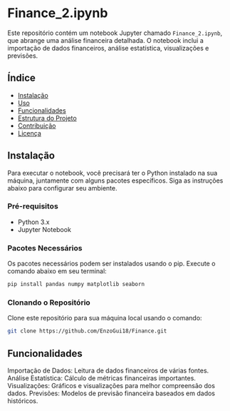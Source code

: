 # Finance_2.ipynb

Este repositório contém um notebook Jupyter chamado `Finance_2.ipynb`, que abrange uma análise financeira detalhada. O notebook inclui a importação de dados financeiros, análise estatística, visualizações e previsões.

## Índice

- [Instalação](#instalação)
- [Uso](#uso)
- [Funcionalidades](#funcionalidades)
- [Estrutura do Projeto](#estrutura-do-projeto)
- [Contribuição](#contribuição)
- [Licença](#licença)

## Instalação

Para executar o notebook, você precisará ter o Python instalado na sua máquina, juntamente com alguns pacotes específicos. Siga as instruções abaixo para configurar seu ambiente.

### Pré-requisitos

- Python 3.x
- Jupyter Notebook

### Pacotes Necessários

Os pacotes necessários podem ser instalados usando o pip. Execute o comando abaixo em seu terminal:

```bash
pip install pandas numpy matplotlib seaborn
```

### Clonando o Repositório

Clone este repositório para sua máquina local usando o comando:

```bash
git clone https://github.com/EnzoGui18/Finance.git
```

## Funcionalidades

Importação de Dados: Leitura de dados financeiros de várias fontes.
Análise Estatística: Cálculo de métricas financeiras importantes.
Visualizações: Gráficos e visualizações para melhor compreensão dos dados.
Previsões: Modelos de previsão financeira baseados em dados históricos.
